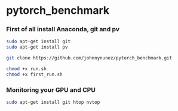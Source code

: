 # pytorch_benchmark
### First of all install Anaconda, git and pv
```bash
sudo apt-get install git
sudo apt-get install pv
```

```bash
git clone https://github.com/johnnynunez/pytorch_benchmark.git
```
```bash
chmod +x run.sh
chmod +x first_run.sh
```
### Monitoring your GPU and CPU
```bash
sudo apt-get install git htop nvtop
```
